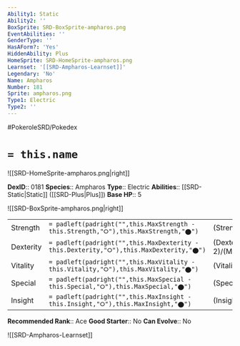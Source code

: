 ```yaml
---
Ability1: Static
Ability2: ''
BoxSprite: SRD-BoxSprite-ampharos.png
EventAbilities: ''
GenderType: ''
HasAForm?: 'Yes'
HiddenAbility: Plus
HomeSprite: SRD-HomeSprite-ampharos.png
Learnset: '[[SRD-Ampharos-Learnset]]'
Legendary: 'No'
Name: Ampharos
Number: 181
Sprite: ampharos.png
Type1: Electric
Type2: ''
---
```


#PokeroleSRD/Pokedex

# `= this.name`

![[SRD-HomeSprite-ampharos.png|right]]

**DexID**:: 0181
**Species**:: Ampharos
**Type**:: Electric
**Abilities**:: [[SRD-Static|Static]] ([[SRD-Plus|Plus]])
**Base HP**:: 5

![[SRD-BoxSprite-ampharos.png|right]]

|           |                                                                                        |                                          |
| --------- | -------------------------------------------------------------------------------------- | ---------------------------------------- |
| Strength  | `= padleft(padright("",this.MaxStrength - this.Strength,"⭘"),this.MaxStrength,"⬤")`    | (Strength::2)/(MaxStrength::5)   |
| Dexterity | `= padleft(padright("",this.MaxDexterity - this.Dexterity,"⭘"),this.MaxDexterity,"⬤")` | (Dexterity:: 2)/(MaxDexterity::4) |
| Vitality  | `= padleft(padright("",this.MaxVitality - this.Vitality,"⭘"),this.MaxVitality,"⬤")`    | (Vitality::2)/(MaxVitality::5)   |
| Special   | `= padleft(padright("",this.MaxSpecial - this.Special,"⭘"),this.MaxSpecial,"⬤")`       | (Special::3)/(MaxSpecial::6)     |
| Insight   | `= padleft(padright("",this.MaxInsight - this.Insight,"⭘"),this.MaxInsight,"⬤")`       | (Insight::2)/(MaxInsight::5)     |

**Recommended Rank**:: Ace
**Good Starter**:: No
**Can Evolve**:: No

![[SRD-Ampharos-Learnset]]